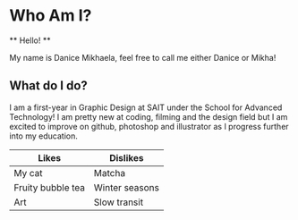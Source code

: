 <h1> Who Am I? </h1>
** Hello! **
<p>My name is Danice Mikhaela, feel free to call me either Danice or Mikha!</p>

<h2> What do I do? </h2>
<p>I am a first-year in Graphic Design at SAIT under the School for Advanced Technology! I am pretty new at coding, filming and the design field but I am excited to improve on github, photoshop and illustrator as I progress further into my education.</p>


| Likes | Dislikes |
| ----------- | ----------- |
| My cat | Matcha |
| Fruity bubble tea | Winter seasons |
| Art | Slow transit |
